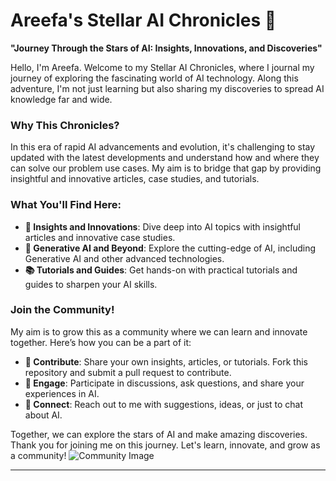 # Areefa's Stellar AI Chronicles 🌟
**"Journey Through the Stars of AI: Insights, Innovations, and Discoveries"**

Hello, I'm Areefa. Welcome to my Stellar AI Chronicles, where I journal my journey of exploring the fascinating world of AI technology. Along this adventure, I'm not just learning but also sharing my discoveries to spread AI knowledge far and wide.

### Why This Chronicles?
In this era of rapid AI advancements and evolution, it's challenging to stay updated with the latest developments and understand how and where they can solve our problem use cases. My aim is to bridge that gap by providing insightful and innovative articles, case studies, and tutorials.

### What You'll Find Here:
- **🚀 Insights and Innovations**: Dive deep into AI topics with insightful articles and innovative case studies.
- **🌌 Generative AI and Beyond**: Explore the cutting-edge of AI, including Generative AI and other advanced technologies.
- **📚 Tutorials and Guides**: Get hands-on with practical tutorials and guides to sharpen your AI skills.

### Join the Community!
My aim is to grow this as a community where we can learn and innovate together. Here’s how you can be a part of it:
- **🤝 Contribute**: Share your own insights, articles, or tutorials. Fork this repository and submit a pull request to contribute.
- **💬 Engage**: Participate in discussions, ask questions, and share your experiences in AI.
- **📧 Connect**: Reach out to me with suggestions, ideas, or just to chat about AI.

Together, we can explore the stars of AI and make amazing discoveries. Thank you for joining me on this journey. Let's learn, innovate, and grow as a community!
![Community Image](images/example.png)

---
